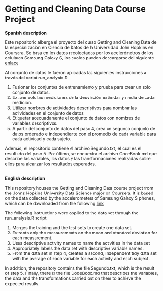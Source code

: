 # Getting and Cleaning Data Course Project

<strong> Spanish description </strong>

Este repositorio alberga el proyecto del curso Getting and Cleaning Data de la especialización en Ciencia de Datos de la Universidad John Hopkins en Coursera. Se basa en los datos recolectados por los acelerómetros de los celulares Samsung Galaxy S, los cuales pueden descargarse del siguiente <a href = "https://d396qusza40orc.cloudfront.net/getdata%2Fprojectfiles%2FUCI%20HAR%20Dataset.zip"> enlace </a>

Al conjunto de datos le fueron aplicadas las siguientes instrucciones a través del script run_analysis.R

1. Fusionar los conjuntos de entrenamiento y prueba para crear un solo conjunto de datos.
2. Extraer solo las mediciones de la desviación estándar y media de cada medición.
3. Utilizar nombres de actividades descriptivos para nombrar las actividades en el conjunto de datos
4. Etiquetar adecuadamente el conjunto de datos con nombres de variables descriptivos.
5. A partir del conjunto de datos del paso 4, crea un segundo conjunto de datos ordenado e independiente con el promedio de cada variable para cada actividad y cada sujeto.

Además, el repositorio contiene el archivo Segundo.txt, el cual es el resultado del paso 5. Por último, se encuentra el archivo CodeBook.md que describe las variables, los datos y las transformaciones realizadas sobre ellos para alcanzar los resultados esperados.

<br>
<strong> English description </strong>

This repository houses the Getting and Cleaning Data course project from the Johns Hopkins University Data Science major on Coursera. It is based on the data collected by the accelerometers of Samsung Galaxy S phones, which can be downloaded from the following <a href = "https://d396qusza40orc.cloudfront.net/getdata%2Fprojectfiles%2FUCI%20HAR%20Dataset.zip"> link </a>

The following instructions were applied to the data set through the run_analysis.R script

1. Merges the training and the test sets to create one data set.
2. Extracts only the measurements on the mean and standard deviation for each measurement.
3. Uses descriptive activity names to name the activities in the data set
4. Appropriately labels the data set with descriptive variable names.
5. From the data set in step 4, creates a second, independent tidy data set with the average of each variable for each activity and each subject.

In addition, the repository contains the file Segundo.txt, which is the result of step 5. Finally, there is the file CodeBook.md that describes the variables, the data and the transformations carried out on them to achieve the expected results.

